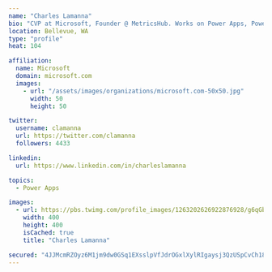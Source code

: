 ```yaml
---
name: "Charles Lamanna"
bio: "CVP at Microsoft, Founder @ MetricsHub. Works on Power Apps, Power Automate, Power Virtual Agent, Common Data Service and Dynamics 365."
location: Bellevue, WA
type: "profile"
heat: 104

affiliation:
  name: Microsoft
  domain: microsoft.com
  images:
    - url: "/assets/images/organizations/microsoft.com-50x50.jpg"
      width: 50
      height: 50

twitter:
  username: clamanna
  url: https://twitter.com/clamanna
  followers: 4433

linkedin:
  url: https://www.linkedin.com/in/charleslamanna

topics:
  - Power Apps

images:
  - url: https://pbs.twimg.com/profile_images/1263202626922876928/g6qGbHZ-_400x400.jpg
    width: 400
    height: 400
    isCached: true
    title: "Charles Lamanna"

secured: "4JJMcmRZOyz6M1jm9dw0GSq1EXsslpVfJdrOGxlXylRIgaysj3QzUSpCvCh18LjAPl0Ev4apIqDIgNz9hT9AoZMZxP1qYMugELNBlUD/ZbZS+/lLSZ5v1R/hJZ3TgrE8y8WqDjoJ1QvCPe6F2Ed5oIImvhOysfjSNUHXmvZID9rW5M/7dnl3hIy6IvU/3VCRpl9gJHH4Pjn7z1yt/rJD6WSqSjRv8eiRGLBQ92HsI69RxFtC12fqRjKE7Ksh38GB2o739o0cC1Aw42IJcpZV5OC0anQXdIFqhQ29Gagu65KVxf+l2ik6NmZrAVVk1/JEt0BR/2UIcI1U2Dih8H5bxzsXVorO0YzKueUKb7/+Xr25WaPJQB3J7rh5Ri5xexZwUuxZLoYZpdp1fQri2kamXeQ9ckIRT5eqJXpjy5Oybs8=;WV9M1i7vU85Vr3G+6iV1xg=="
---
```


